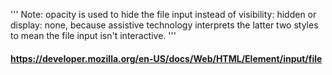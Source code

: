 ''' Note: opacity is used to hide the file input instead of visibility: hidden or display: none, because assistive technology interprets the latter two styles to mean the file input isn't interactive. '''
#### https://developer.mozilla.org/en-US/docs/Web/HTML/Element/input/file
